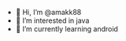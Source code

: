 - 👋 Hi, I’m @amakk88
- 👀 I’m interested in java
- 🌱 I’m currently learning android

<!---
amakk88/amakk88 is a ✨ special ✨ repository because its `README.md` (this file) appears on your GitHub profile.
You can click the Preview link to take a look at your changes.
--->
